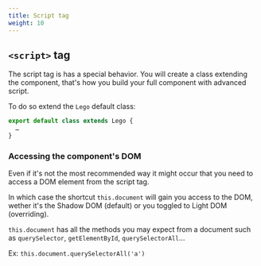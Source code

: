 ```yaml
---
title: Script tag
weight: 10
---
```


## `<script>` tag

The script tag is has a special behavior.
You will create a class extending the component, that's how you build your
full component with advanced script.

To do so extend the `Lego` default class:

```js
export default class extends Lego {
  …
}
```

### Accessing the component's DOM

Even if it's not the most recommended way it might occur that you need to access a DOM element from the script tag.

In which case the shortcut `this.document` will gain you access to the DOM,
wether it's the Shadow DOM (default) or you toggled to Light DOM (overriding).

`this.document` has all the methods you may expect from a document such as
`querySelector`, `getElementById`, `querySelectorAll`…

Ex: `this.document.querySelectorAll('a')`
